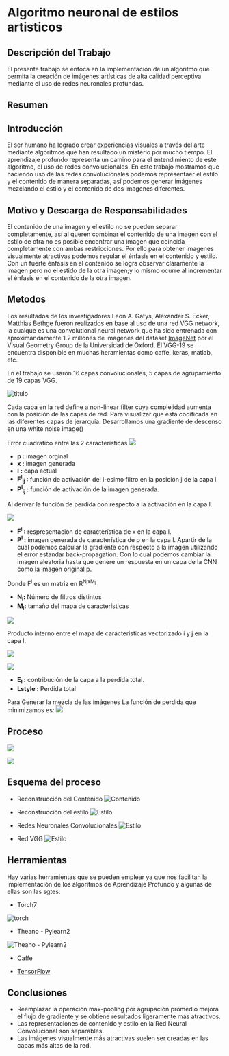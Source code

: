 # Algoritmo neuronal de estilos artisticos

## Descripción del Trabajo
El presente trabajo se enfoca en la implementación de un algoritmo que permita la creación de imágenes artísticas de alta calidad perceptiva mediante el uso de redes neuronales profundas.
## Resumen

## Introducción
El ser humano ha logrado crear experiencias visuales a través del arte mediante algoritmos que han resultado un misterio por mucho tiempo. El aprendizaje profundo representa un camino para el entendimiento de este algoritmo, el uso de redes convolucionales.
En este trabajo mostramos que haciendo uso de las redes convolucionales podemos representaer el estilo y el contenido de manera separadas, así podemos generar imágenes mezclando el estilo y el contenido de dos imagenes diferentes.
## Motivo y Descarga de Responsabilidades
El contenido de una imagen y el estilo no se pueden separar completamente, así al queren combinar el contenido de una imagen con el estilo de otra no es posible encontrar una imagen que coincida completamente con ambas restricciones. Por ello para obtener imagenes visualmente atractivas podemos regular el énfasis en el contenido y estilo. Con un fuerte énfasis en el contenido se logra observar claramente la imagen pero no el estido de la otra imagen;y lo mismo ocurre al incrementar el énfasis en el contenido de la otra imagen.

## Metodos
Los resultados de los investigadores Leon A. Gatys, Alexander S. Ecker,  Matthias Bethge fueron realizados en base al uso de una red VGG network, la cualque es una convolutional neural network que ha sido entrenada con aproximandamente 1.2 millones de imagenes del dataset [ImageNet](http://image-net.org/index) por el Visual Geometry Group de la Universidad de Oxford.
El VGG-19 se encuentra disponible en muchas heramientas como caffe, keras, matlab, etc.

En el trabajo se usaron 16 capas convolucionales, 5 capas de agrupamiento de 19 capas VGG.

![](https://image.slidesharecdn.com/adl1103-161027023044/95/applied-deep-learning-1103-convolutional-neural-networks-60-638.jpg?cb=1479405398 "titulo")

Cada capa en la red define a non-linear filter cuya complejidad aumenta con la posición de las capas de red.
Para visualizar que esta codificada en las diferentes capas de jerarquía. Desarrollamos una gradiente de descenso en una white noise image()

Error cuadratíco entre las 2 características
![](https://github.com/Visot/TeoriaAlgoritmica/blob/master/ima/ima1.png?raw=true)
 - **p :**  imagen orginal
 - **x :**  imagen generada
 - **l :**  capa actual
 - **F<sup>l</sup><sub>ij</sub> :** función de activación del i-esimo filtro en la posición j de la capa l
 - **P<sup>l</sup><sub>ij</sub> :** función de activación de la imagen generada.



Al derivar la función de perdida con respecto a la activación en la capa l.

![](https://github.com/Visot/TeoriaAlgoritmica/blob/master/ima/ima2.png?raw=true)

- **F<sup>l</sup> :** respresentación de característica de x en la capa l.
- **P<sup>l</sup> :** imagen generada de característica de p en la capa l.
Apartir de la cual podemos calcular la gradiente con respecto  a la imagen utilizando el error estandar back-propagation. Con lo cual podemos cambiar la imagen aleatoria hasta que genere un respuesta en un capa de la CNN como la imagen original p.

Donde F<sup>l</sup> es un matriz en R<sup>N<sub>l</sub>xM<sub>l</sub></sup>
- **N<sub>l</sub>:** Número de filtros distintos
- **M<sub>l</sub>:** tamaño del mapa de características



![](https://github.com/Visot/TeoriaAlgoritmica/blob/master/ima/ima7.png?raw=true)




Producto interno entre el mapa de carácteristicas vectorizado i y j en la capa l.

![](https://github.com/Visot/TeoriaAlgoritmica/blob/master/ima/ima3.png?raw=true)



![](https://github.com/Visot/TeoriaAlgoritmica/blob/master/ima/ima4.png?raw=true)

-  **E<sub>l</sub> :** contribución de la capa a la perdida total.
-  **Lstyle :** Perdida total



Para Generar la mezcla de las imágenes
La función de perdida que minimizamos es:
![](https://github.com/Visot/TeoriaAlgoritmica/blob/master/ima/ima6.png?raw=true)

## Proceso

![](https://github.com/Visot/TeoriaAlgoritmica/blob/master/ima/ima10.png?raw=true)

![](https://github.com/Visot/TeoriaAlgoritmica/blob/master/ima/ima11.png?raw=true)

## Esquema del proceso
- Reconstrucción del Contenido
![Contenido](imag/object_reconstruction.png)

- Reconstrucción del estilo
![Estilo](imag/style_reconstruction.png)

- Redes Neuronales Convolucionales
![Estilo](imag/convolutional_neural_network.png)

- Red VGG
![Estilo](imag/vgg_architecture_vertical.png)


## Herramientas
Hay varias herramientas que se pueden emplear ya que nos facilitan la implementación de los algoritmos de Aprendizaje Profundo y algunas de ellas son las sgtes:

- Torch7

![torch](imag/torch7.png)

- Theano - Pylearn2

![Theano - Pylearn2](imag/theano-pylearn.png)

- Caffe

- [TensorFlow](https://github.com/TeamFives/NeuralArtisticStyle/blob/master/Cuaderno/NeuralArtisticStyle.ipynb)
	

## Conclusiones
- Reemplazar la operación max-pooling por agrupación promedio mejora el flujo de gradiente y se obtiene resultados ligeramente más atractivos.
- Las representaciones de contenido y estilo en la Red Neural Convolucional son separables.
- Las imágenes visualmente más atractivas suelen ser creadas en las capas más altas de la red.
